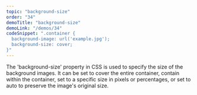```yaml
---
topic: "background-size"
order: "34"
demoTitle: "background-size"
demoLink: "/demos/34"
codeSnippet: ".container {
  background-image: url('example.jpg');
  background-size: cover;
}"
---
```


The 'background-size' property in CSS is used to specify the size of the background images. It can be set to cover the entire container, contain within the container, set to a specific size in pixels or percentages, or set to auto to preserve the image's original size.
<br />
